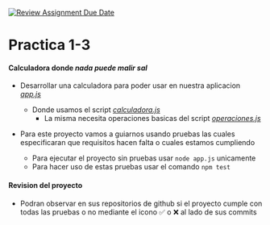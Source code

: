 [![Review Assignment Due Date](https://classroom.github.com/assets/deadline-readme-button-24ddc0f5d75046c5622901739e7c5dd533143b0c8e959d652212380cedb1ea36.svg)](https://classroom.github.com/a/8LPRnZlq)
# Practica 1-3

#### Calculadora donde _nada puede malir sal_

- Desarrollar una calculadora para poder usar en nuestra aplicacion [_app.js_](app.js) 
    - Donde usamos el script [_calculadora.js_](calculadora.js)
        - La misma necesita operaciones basicas del script [_operaciones.js_](operaciones.js)

- Para este proyecto vamos a guiarnos usando pruebas las cuales especificaran que requisitos hacen falta o cuales estamos cumpliendo
    - Para ejecutar el proyecto sin pruebas usar `node app.js` unicamente
    - Para hacer uso de estas pruebas usar el comando `npm test`

#### Revision del proyecto
- Podran observar en sus repositorios de github si el proyecto cumple con todas las pruebas o no mediante el icono ✅ o ❌ al lado de sus commits
